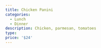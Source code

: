 ```yaml
---
title: Chicken Panini
categories:
  - Lunch
  - Dinner
description: Chicken, parmesan, tomatoes
type: 
price: '$24'
---
```


